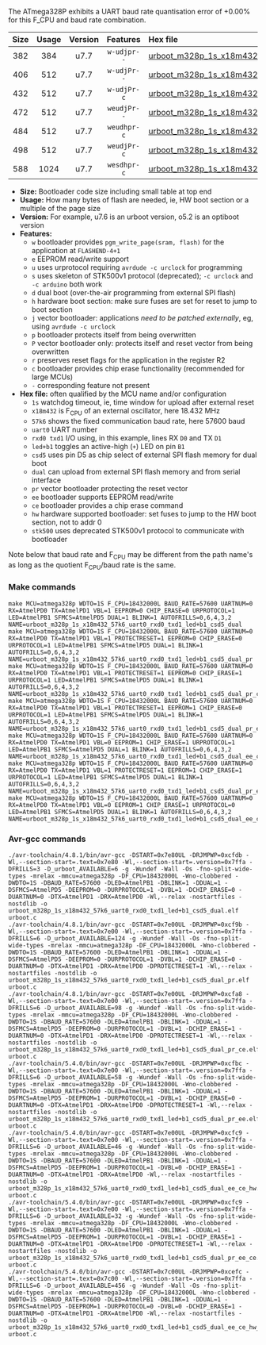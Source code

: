 The ATmega328P exhibits a UART baud rate quantisation error of +0.00% for this F_CPU and baud rate combination.

|Size|Usage|Version|Features|Hex file|
|:-:|:-:|:-:|:-:|:--|
|382|384|u7.7|`w-udjpr--`|[urboot_m328p_1s_x18m432_57k6_uart0_rxd0_txd1_led+b1_csd5_dual.hex](https://raw.githubusercontent.com/stefanrueger/urboot.hex/main/boards/anarduino/atmega328p/watchdog_1_s/external_oscillator/18m432000_hz/++57k6_baud/uart0_rxd0_txd1/led+b1_csd5_dual/urboot_m328p_1s_x18m432_57k6_uart0_rxd0_txd1_led+b1_csd5_dual.hex)|
|406|512|u7.7|`w-udjPr--`|[urboot_m328p_1s_x18m432_57k6_uart0_rxd0_txd1_led+b1_csd5_dual_pr.hex](https://raw.githubusercontent.com/stefanrueger/urboot.hex/main/boards/anarduino/atmega328p/watchdog_1_s/external_oscillator/18m432000_hz/++57k6_baud/uart0_rxd0_txd1/led+b1_csd5_dual/urboot_m328p_1s_x18m432_57k6_uart0_rxd0_txd1_led+b1_csd5_dual_pr.hex)|
|432|512|u7.7|`w-udjPr-c`|[urboot_m328p_1s_x18m432_57k6_uart0_rxd0_txd1_led+b1_csd5_dual_pr_ce.hex](https://raw.githubusercontent.com/stefanrueger/urboot.hex/main/boards/anarduino/atmega328p/watchdog_1_s/external_oscillator/18m432000_hz/++57k6_baud/uart0_rxd0_txd1/led+b1_csd5_dual/urboot_m328p_1s_x18m432_57k6_uart0_rxd0_txd1_led+b1_csd5_dual_pr_ce.hex)|
|472|512|u7.7|`weudjPr--`|[urboot_m328p_1s_x18m432_57k6_uart0_rxd0_txd1_led+b1_csd5_dual_pr_ee.hex](https://raw.githubusercontent.com/stefanrueger/urboot.hex/main/boards/anarduino/atmega328p/watchdog_1_s/external_oscillator/18m432000_hz/++57k6_baud/uart0_rxd0_txd1/led+b1_csd5_dual/urboot_m328p_1s_x18m432_57k6_uart0_rxd0_txd1_led+b1_csd5_dual_pr_ee.hex)|
|484|512|u7.7|`weudhpr-c`|[urboot_m328p_1s_x18m432_57k6_uart0_rxd0_txd1_led+b1_csd5_dual_ee_ce_hw.hex](https://raw.githubusercontent.com/stefanrueger/urboot.hex/main/boards/anarduino/atmega328p/watchdog_1_s/external_oscillator/18m432000_hz/++57k6_baud/uart0_rxd0_txd1/led+b1_csd5_dual/urboot_m328p_1s_x18m432_57k6_uart0_rxd0_txd1_led+b1_csd5_dual_ee_ce_hw.hex)|
|498|512|u7.7|`weudjPr-c`|[urboot_m328p_1s_x18m432_57k6_uart0_rxd0_txd1_led+b1_csd5_dual_pr_ee_ce.hex](https://raw.githubusercontent.com/stefanrueger/urboot.hex/main/boards/anarduino/atmega328p/watchdog_1_s/external_oscillator/18m432000_hz/++57k6_baud/uart0_rxd0_txd1/led+b1_csd5_dual/urboot_m328p_1s_x18m432_57k6_uart0_rxd0_txd1_led+b1_csd5_dual_pr_ee_ce.hex)|
|588|1024|u7.7|`wesdhpr-c`|[urboot_m328p_1s_x18m432_57k6_uart0_rxd0_txd1_led+b1_csd5_dual_ee_ce_hw_stk500.hex](https://raw.githubusercontent.com/stefanrueger/urboot.hex/main/boards/anarduino/atmega328p/watchdog_1_s/external_oscillator/18m432000_hz/++57k6_baud/uart0_rxd0_txd1/led+b1_csd5_dual/urboot_m328p_1s_x18m432_57k6_uart0_rxd0_txd1_led+b1_csd5_dual_ee_ce_hw_stk500.hex)|

- **Size:** Bootloader code size including small table at top end
- **Usage:** How many bytes of flash are needed, ie, HW boot section or a multiple of the page size
- **Version:** For example, u7.6 is an urboot version, o5.2 is an optiboot version
- **Features:**
  + `w` bootloader provides `pgm_write_page(sram, flash)` for the application at `FLASHEND-4+1`
  + `e` EEPROM read/write support
  + `u` uses urprotocol requiring `avrdude -c urclock` for programming
  + `s` uses skeleton of STK500v1 protocol (deprecated); `-c urclock` and `-c arduino` both work
  + `d` dual boot (over-the-air programming from external SPI flash)
  + `h` hardware boot section: make sure fuses are set for reset to jump to boot section
  + `j` vector bootloader: applications *need to be patched externally*, eg, using `avrdude -c urclock`
  + `p` bootloader protects itself from being overwritten
  + `P` vector bootloader only: protects itself and reset vector from being overwritten
  + `r` preserves reset flags for the application in the register R2
  + `c` bootloader provides chip erase functionality (recommended for large MCUs)
  + `-` corresponding feature not present
- **Hex file:** often qualified by the MCU name and/or configuration
  + `1s` watchdog timeout, ie, time window for upload after external reset
  + `x18m432` is F<sub>CPU</sub> of an external oscillator, here 18.432 MHz
  + `57k6` shows the fixed communication baud rate, here 57600 baud
  + `uart0` UART number
  + `rxd0 txd1` I/O using, in this example, lines RX `D0` and TX `D1`
  + `led+b1` toggles an active-high (`+`) LED on pin `B1`
  + `csd5` uses pin D5 as chip select of external SPI flash memory for dual boot
  + `dual` can upload from external SPI flash memory and from serial interface
  + `pr` vector bootloader protecting the reset vector
  + `ee` bootloader supports EEPROM read/write
  + `ce` bootloader provides a chip erase command
  + `hw` hardware supported bootloader: set fuses to jump to the HW boot section, not to addr 0
  + `stk500` uses deprecated STK500v1 protocol to communicate with bootloader


Note below that baud rate and F<sub>CPU</sub> may be different from the path name's as long as the quotient F<sub>CPU</sub>/baud rate is the same.

### Make commands
```
make MCU=atmega328p WDTO=1S F_CPU=18432000L BAUD_RATE=57600 UARTNUM=0 RX=AtmelPD0 TX=AtmelPD1 VBL=1 EEPROM=0 CHIP_ERASE=0 URPROTOCOL=1 LED=AtmelPB1 SFMCS=AtmelPD5 DUAL=1 BLINK=1 AUTOFRILLS=0,6,4,3,2 NAME=urboot_m328p_1s_x18m432_57k6_uart0_rxd0_txd1_led+b1_csd5_dual
make MCU=atmega328p WDTO=1S F_CPU=18432000L BAUD_RATE=57600 UARTNUM=0 RX=AtmelPD0 TX=AtmelPD1 VBL=1 PROTECTRESET=1 EEPROM=0 CHIP_ERASE=0 URPROTOCOL=1 LED=AtmelPB1 SFMCS=AtmelPD5 DUAL=1 BLINK=1 AUTOFRILLS=0,6,4,3,2 NAME=urboot_m328p_1s_x18m432_57k6_uart0_rxd0_txd1_led+b1_csd5_dual_pr
make MCU=atmega328p WDTO=1S F_CPU=18432000L BAUD_RATE=57600 UARTNUM=0 RX=AtmelPD0 TX=AtmelPD1 VBL=1 PROTECTRESET=1 EEPROM=0 CHIP_ERASE=1 URPROTOCOL=1 LED=AtmelPB1 SFMCS=AtmelPD5 DUAL=1 BLINK=1 AUTOFRILLS=0,6,4,3,2 NAME=urboot_m328p_1s_x18m432_57k6_uart0_rxd0_txd1_led+b1_csd5_dual_pr_ce
make MCU=atmega328p WDTO=1S F_CPU=18432000L BAUD_RATE=57600 UARTNUM=0 RX=AtmelPD0 TX=AtmelPD1 VBL=1 PROTECTRESET=1 EEPROM=1 CHIP_ERASE=0 URPROTOCOL=1 LED=AtmelPB1 SFMCS=AtmelPD5 DUAL=1 BLINK=1 AUTOFRILLS=0,6,4,3,2 NAME=urboot_m328p_1s_x18m432_57k6_uart0_rxd0_txd1_led+b1_csd5_dual_pr_ee
make MCU=atmega328p WDTO=1S F_CPU=18432000L BAUD_RATE=57600 UARTNUM=0 RX=AtmelPD0 TX=AtmelPD1 VBL=0 EEPROM=1 CHIP_ERASE=1 URPROTOCOL=1 LED=AtmelPB1 SFMCS=AtmelPD5 DUAL=1 BLINK=1 AUTOFRILLS=0,6,4,3,2 NAME=urboot_m328p_1s_x18m432_57k6_uart0_rxd0_txd1_led+b1_csd5_dual_ee_ce_hw
make MCU=atmega328p WDTO=1S F_CPU=18432000L BAUD_RATE=57600 UARTNUM=0 RX=AtmelPD0 TX=AtmelPD1 VBL=1 PROTECTRESET=1 EEPROM=1 CHIP_ERASE=1 URPROTOCOL=1 LED=AtmelPB1 SFMCS=AtmelPD5 DUAL=1 BLINK=1 AUTOFRILLS=0,6,4,3,2 NAME=urboot_m328p_1s_x18m432_57k6_uart0_rxd0_txd1_led+b1_csd5_dual_pr_ee_ce
make MCU=atmega328p WDTO=1S F_CPU=18432000L BAUD_RATE=57600 UARTNUM=0 RX=AtmelPD0 TX=AtmelPD1 VBL=0 EEPROM=1 CHIP_ERASE=1 URPROTOCOL=0 LED=AtmelPB1 SFMCS=AtmelPD5 DUAL=1 BLINK=1 AUTOFRILLS=0,6,4,3,2 NAME=urboot_m328p_1s_x18m432_57k6_uart0_rxd0_txd1_led+b1_csd5_dual_ee_ce_hw_stk500
```

### Avr-gcc commands
```
./avr-toolchain/4.8.1/bin/avr-gcc -DSTART=0x7e80UL -DRJMPWP=0xcfdb -Wl,--section-start=.text=0x7e80 -Wl,--section-start=.version=0x7ffa -DFRILLS=3 -D_urboot_AVAILABLE=6 -g -Wundef -Wall -Os -fno-split-wide-types -mrelax -mmcu=atmega328p -DF_CPU=18432000L -Wno-clobbered -DWDTO=1S -DBAUD_RATE=57600 -DLED=AtmelPB1 -DBLINK=1 -DDUAL=1 -DSFMCS=AtmelPD5 -DEEPROM=0 -DURPROTOCOL=1 -DVBL=1 -DCHIP_ERASE=0 -DUARTNUM=0 -DTX=AtmelPD1 -DRX=AtmelPD0 -Wl,--relax -nostartfiles -nostdlib -o urboot_m328p_1s_x18m432_57k6_uart0_rxd0_txd1_led+b1_csd5_dual.elf urboot.c
./avr-toolchain/4.8.1/bin/avr-gcc -DSTART=0x7e00UL -DRJMPWP=0xcf9b -Wl,--section-start=.text=0x7e00 -Wl,--section-start=.version=0x7ffa -DFRILLS=6 -D_urboot_AVAILABLE=124 -g -Wundef -Wall -Os -fno-split-wide-types -mrelax -mmcu=atmega328p -DF_CPU=18432000L -Wno-clobbered -DWDTO=1S -DBAUD_RATE=57600 -DLED=AtmelPB1 -DBLINK=1 -DDUAL=1 -DSFMCS=AtmelPD5 -DEEPROM=0 -DURPROTOCOL=1 -DVBL=1 -DCHIP_ERASE=0 -DUARTNUM=0 -DTX=AtmelPD1 -DRX=AtmelPD0 -DPROTECTRESET=1 -Wl,--relax -nostartfiles -nostdlib -o urboot_m328p_1s_x18m432_57k6_uart0_rxd0_txd1_led+b1_csd5_dual_pr.elf urboot.c
./avr-toolchain/4.8.1/bin/avr-gcc -DSTART=0x7e00UL -DRJMPWP=0xcfa8 -Wl,--section-start=.text=0x7e00 -Wl,--section-start=.version=0x7ffa -DFRILLS=6 -D_urboot_AVAILABLE=98 -g -Wundef -Wall -Os -fno-split-wide-types -mrelax -mmcu=atmega328p -DF_CPU=18432000L -Wno-clobbered -DWDTO=1S -DBAUD_RATE=57600 -DLED=AtmelPB1 -DBLINK=1 -DDUAL=1 -DSFMCS=AtmelPD5 -DEEPROM=0 -DURPROTOCOL=1 -DVBL=1 -DCHIP_ERASE=1 -DUARTNUM=0 -DTX=AtmelPD1 -DRX=AtmelPD0 -DPROTECTRESET=1 -Wl,--relax -nostartfiles -nostdlib -o urboot_m328p_1s_x18m432_57k6_uart0_rxd0_txd1_led+b1_csd5_dual_pr_ce.elf urboot.c
./avr-toolchain/5.4.0/bin/avr-gcc -DSTART=0x7e00UL -DRJMPWP=0xcfbc -Wl,--section-start=.text=0x7e00 -Wl,--section-start=.version=0x7ffa -DFRILLS=6 -D_urboot_AVAILABLE=58 -g -Wundef -Wall -Os -fno-split-wide-types -mrelax -mmcu=atmega328p -DF_CPU=18432000L -Wno-clobbered -DWDTO=1S -DBAUD_RATE=57600 -DLED=AtmelPB1 -DBLINK=1 -DDUAL=1 -DSFMCS=AtmelPD5 -DEEPROM=1 -DURPROTOCOL=1 -DVBL=1 -DCHIP_ERASE=0 -DUARTNUM=0 -DTX=AtmelPD1 -DRX=AtmelPD0 -DPROTECTRESET=1 -Wl,--relax -nostartfiles -nostdlib -o urboot_m328p_1s_x18m432_57k6_uart0_rxd0_txd1_led+b1_csd5_dual_pr_ee.elf urboot.c
./avr-toolchain/5.4.0/bin/avr-gcc -DSTART=0x7e00UL -DRJMPWP=0xcfc9 -Wl,--section-start=.text=0x7e00 -Wl,--section-start=.version=0x7ffa -DFRILLS=6 -D_urboot_AVAILABLE=46 -g -Wundef -Wall -Os -fno-split-wide-types -mrelax -mmcu=atmega328p -DF_CPU=18432000L -Wno-clobbered -DWDTO=1S -DBAUD_RATE=57600 -DLED=AtmelPB1 -DBLINK=1 -DDUAL=1 -DSFMCS=AtmelPD5 -DEEPROM=1 -DURPROTOCOL=1 -DVBL=0 -DCHIP_ERASE=1 -DUARTNUM=0 -DTX=AtmelPD1 -DRX=AtmelPD0 -Wl,--relax -nostartfiles -nostdlib -o urboot_m328p_1s_x18m432_57k6_uart0_rxd0_txd1_led+b1_csd5_dual_ee_ce_hw.elf urboot.c
./avr-toolchain/5.4.0/bin/avr-gcc -DSTART=0x7e00UL -DRJMPWP=0xcfc9 -Wl,--section-start=.text=0x7e00 -Wl,--section-start=.version=0x7ffa -DFRILLS=6 -D_urboot_AVAILABLE=32 -g -Wundef -Wall -Os -fno-split-wide-types -mrelax -mmcu=atmega328p -DF_CPU=18432000L -Wno-clobbered -DWDTO=1S -DBAUD_RATE=57600 -DLED=AtmelPB1 -DBLINK=1 -DDUAL=1 -DSFMCS=AtmelPD5 -DEEPROM=1 -DURPROTOCOL=1 -DVBL=1 -DCHIP_ERASE=1 -DUARTNUM=0 -DTX=AtmelPD1 -DRX=AtmelPD0 -DPROTECTRESET=1 -Wl,--relax -nostartfiles -nostdlib -o urboot_m328p_1s_x18m432_57k6_uart0_rxd0_txd1_led+b1_csd5_dual_pr_ee_ce.elf urboot.c
./avr-toolchain/5.4.0/bin/avr-gcc -DSTART=0x7c00UL -DRJMPWP=0xcefc -Wl,--section-start=.text=0x7c00 -Wl,--section-start=.version=0x7ffa -DFRILLS=6 -D_urboot_AVAILABLE=456 -g -Wundef -Wall -Os -fno-split-wide-types -mrelax -mmcu=atmega328p -DF_CPU=18432000L -Wno-clobbered -DWDTO=1S -DBAUD_RATE=57600 -DLED=AtmelPB1 -DBLINK=1 -DDUAL=1 -DSFMCS=AtmelPD5 -DEEPROM=1 -DURPROTOCOL=0 -DVBL=0 -DCHIP_ERASE=1 -DUARTNUM=0 -DTX=AtmelPD1 -DRX=AtmelPD0 -Wl,--relax -nostartfiles -nostdlib -o urboot_m328p_1s_x18m432_57k6_uart0_rxd0_txd1_led+b1_csd5_dual_ee_ce_hw_stk500.elf urboot.c
```

